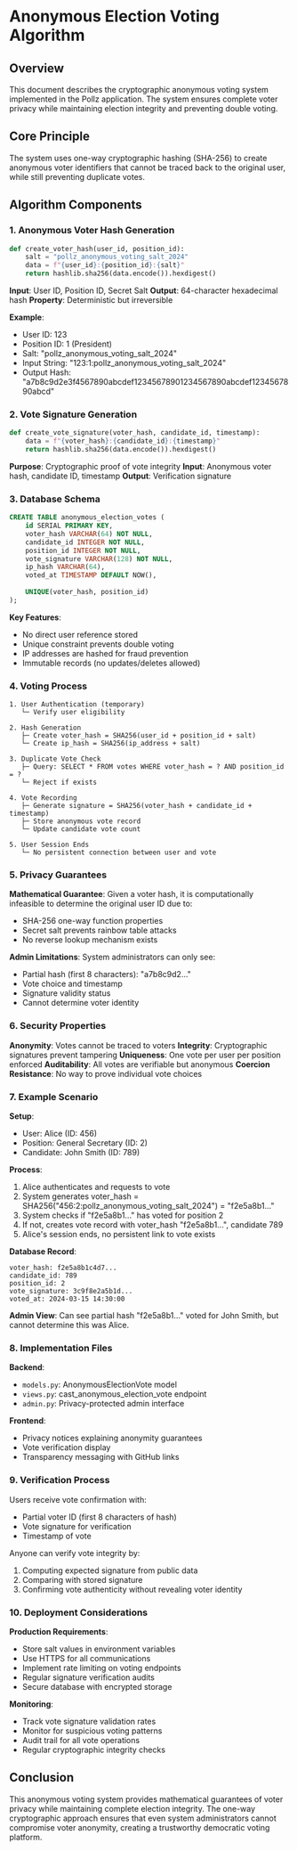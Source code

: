 # Anonymous Election Voting Algorithm

## Overview

This document describes the cryptographic anonymous voting system implemented in the Pollz application. The system ensures complete voter privacy while maintaining election integrity and preventing double voting.

## Core Principle

The system uses one-way cryptographic hashing (SHA-256) to create anonymous voter identifiers that cannot be traced back to the original user, while still preventing duplicate votes.

## Algorithm Components

### 1. Anonymous Voter Hash Generation

```python
def create_voter_hash(user_id, position_id):
    salt = "pollz_anonymous_voting_salt_2024"
    data = f"{user_id}:{position_id}:{salt}"
    return hashlib.sha256(data.encode()).hexdigest()
```

**Input**: User ID, Position ID, Secret Salt
**Output**: 64-character hexadecimal hash
**Property**: Deterministic but irreversible

**Example**:
- User ID: 123
- Position ID: 1 (President)
- Salt: "pollz_anonymous_voting_salt_2024"
- Input String: "123:1:pollz_anonymous_voting_salt_2024"
- Output Hash: "a7b8c9d2e3f4567890abcdef12345678901234567890abcdef1234567890abcd"

### 2. Vote Signature Generation

```python
def create_vote_signature(voter_hash, candidate_id, timestamp):
    data = f"{voter_hash}:{candidate_id}:{timestamp}"
    return hashlib.sha256(data.encode()).hexdigest()
```

**Purpose**: Cryptographic proof of vote integrity
**Input**: Anonymous voter hash, candidate ID, timestamp
**Output**: Verification signature

### 3. Database Schema

```sql
CREATE TABLE anonymous_election_votes (
    id SERIAL PRIMARY KEY,
    voter_hash VARCHAR(64) NOT NULL,
    candidate_id INTEGER NOT NULL,
    position_id INTEGER NOT NULL,
    vote_signature VARCHAR(128) NOT NULL,
    ip_hash VARCHAR(64),
    voted_at TIMESTAMP DEFAULT NOW(),
    
    UNIQUE(voter_hash, position_id)
);
```

**Key Features**:
- No direct user reference stored
- Unique constraint prevents double voting
- IP addresses are hashed for fraud prevention
- Immutable records (no updates/deletes allowed)

### 4. Voting Process

```
1. User Authentication (temporary)
   └─ Verify user eligibility

2. Hash Generation
   ├─ Create voter_hash = SHA256(user_id + position_id + salt)
   └─ Create ip_hash = SHA256(ip_address + salt)

3. Duplicate Vote Check
   ├─ Query: SELECT * FROM votes WHERE voter_hash = ? AND position_id = ?
   └─ Reject if exists

4. Vote Recording
   ├─ Generate signature = SHA256(voter_hash + candidate_id + timestamp)
   ├─ Store anonymous vote record
   └─ Update candidate vote count

5. User Session Ends
   └─ No persistent connection between user and vote
```

### 5. Privacy Guarantees

**Mathematical Guarantee**: Given a voter hash, it is computationally infeasible to determine the original user ID due to:
- SHA-256 one-way function properties
- Secret salt prevents rainbow table attacks
- No reverse lookup mechanism exists

**Admin Limitations**: System administrators can only see:
- Partial hash (first 8 characters): "a7b8c9d2..."
- Vote choice and timestamp
- Signature validity status
- Cannot determine voter identity

### 6. Security Properties

**Anonymity**: Votes cannot be traced to voters
**Integrity**: Cryptographic signatures prevent tampering
**Uniqueness**: One vote per user per position enforced
**Auditability**: All votes are verifiable but anonymous
**Coercion Resistance**: No way to prove individual vote choices

### 7. Example Scenario

**Setup**:
- User: Alice (ID: 456)
- Position: General Secretary (ID: 2)
- Candidate: John Smith (ID: 789)

**Process**:
1. Alice authenticates and requests to vote
2. System generates voter_hash = SHA256("456:2:pollz_anonymous_voting_salt_2024") = "f2e5a8b1..."
3. System checks if "f2e5a8b1..." has voted for position 2
4. If not, creates vote record with voter_hash "f2e5a8b1...", candidate 789
5. Alice's session ends, no persistent link to vote exists

**Database Record**:
```
voter_hash: f2e5a8b1c4d7...
candidate_id: 789
position_id: 2
vote_signature: 3c9f8e2a5b1d...
voted_at: 2024-03-15 14:30:00
```

**Admin View**: Can see partial hash "f2e5a8b1..." voted for John Smith, but cannot determine this was Alice.

### 8. Implementation Files

**Backend**:
- `models.py`: AnonymousElectionVote model
- `views.py`: cast_anonymous_election_vote endpoint
- `admin.py`: Privacy-protected admin interface

**Frontend**:
- Privacy notices explaining anonymity guarantees
- Vote verification display
- Transparency messaging with GitHub links

### 9. Verification Process

Users receive vote confirmation with:
- Partial voter ID (first 8 characters of hash)
- Vote signature for verification
- Timestamp of vote

Anyone can verify vote integrity by:
1. Computing expected signature from public data
2. Comparing with stored signature
3. Confirming vote authenticity without revealing voter identity

### 10. Deployment Considerations

**Production Requirements**:
- Store salt values in environment variables
- Use HTTPS for all communications
- Implement rate limiting on voting endpoints
- Regular signature verification audits
- Secure database with encrypted storage

**Monitoring**:
- Track vote signature validation rates
- Monitor for suspicious voting patterns
- Audit trail for all vote operations
- Regular cryptographic integrity checks

## Conclusion

This anonymous voting system provides mathematical guarantees of voter privacy while maintaining complete election integrity. The one-way cryptographic approach ensures that even system administrators cannot compromise voter anonymity, creating a trustworthy democratic voting platform.